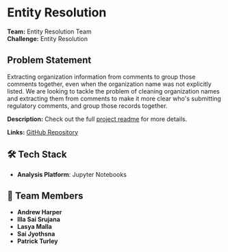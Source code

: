 # Entity Resolution

**Team:** Entity Resolution Team  
**Challenge:** Entity Resolution

## Problem Statement

Extracting organization information from comments to group those comments together, even when the organization name was not explicitly listed. We are looking to tackle the problem of cleaning organization names and extracting them from comments to make it more clear who's submitting regulatory comments, and group those records together.

**Description:**
Check out the full [project readme](./upstream/README.md) for more details.

**Links:** [GitHub Repository](https://github.com/amitchharper/hackdc2025-entity-resolution)

## 🛠️ Tech Stack

- **Analysis Platform**: Jupyter Notebooks

## 🤝 Team Members

- **Andrew Harper**
- **Illa Sai Srujana**
- **Lasya Malla**
- **Sai Jyothsna**
- **Patrick Turley**
